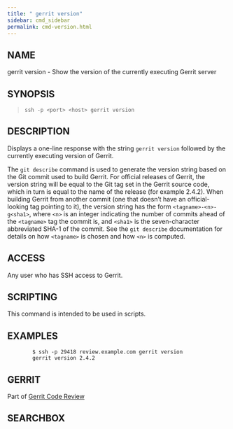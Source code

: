 ```yaml
---
title: " gerrit version"
sidebar: cmd_sidebar
permalink: cmd-version.html
---
```

## NAME

gerrit version - Show the version of the currently executing Gerrit
server

## SYNOPSIS

> 
> 
>     ssh -p <port> <host> gerrit version

## DESCRIPTION

Displays a one-line response with the string `gerrit version` followed
by the currently executing version of Gerrit.

The `git describe` command is used to generate the version string based
on the Git commit used to build Gerrit. For official releases of Gerrit,
the version string will be equal to the Git tag set in the Gerrit source
code, which in turn is equal to the name of the release (for example
2.4.2). When building Gerrit from another commit (one that doesn’t have
an official-looking tag pointing to it), the version string has the form
`<tagname>-<n>-g<sha1>`, where `<n>` is an integer indicating the number
of commits ahead of the `<tagname>` tag the commit is, and `<sha1>` is
the seven-character abbreviated SHA-1 of the commit. See the `git
describe` documentation for details on how `<tagname>` is chosen and how
`<n>` is computed.

## ACCESS

Any user who has SSH access to Gerrit.

## SCRIPTING

This command is intended to be used in scripts.

## EXAMPLES

``` 
        $ ssh -p 29418 review.example.com gerrit version
        gerrit version 2.4.2
```

## GERRIT

Part of [Gerrit Code Review](index.html)

## SEARCHBOX

